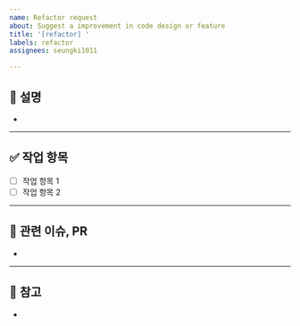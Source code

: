 ```yaml
---
name: Refactor request
about: Suggest a improvement in code design or feature
title: '[refactor] '
labels: refactor
assignees: seungki1011

---
```


## 🚀 설명
-

---

## ✅ 작업 항목

- [ ] 작업 항목 1
- [ ] 작업 항목 2

---
## 🚩 관련 이슈, PR
- 

---
## 📖 참고
- 